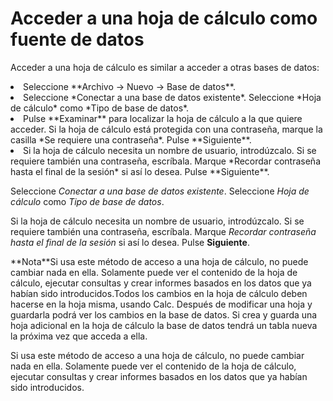 
# Acceder a una hoja de cálculo como fuente de datos

Acceder a una hoja de cálculo es similar a acceder a otras bases de datos:

<li value="1">
Seleccione **Archivo → Nuevo → Base de datos**.
</li>
<li>
Seleccione *Conectar a una base de datos existente*. Seleccione *Hoja de cálculo* como *Tipo de base de datos*.
</li>
<li>
Pulse **Examinar** para localizar la hoja de cálculo a la que quiere acceder. Si la hoja de cálculo está protegida con una contraseña, marque la casilla *Se requiere una contraseña*. Pulse **Siguiente**.
</li>
<li>
Si la hoja de cálculo necesita un nombre de usuario, introdúzcalo. Si se requiere también una contraseña, escríbala. Marque *Recordar contraseña hasta el final de la sesión* si así lo desea. Pulse **Siguiente**.
</li>

Seleccione *Conectar a una base de datos existente*. Seleccione *Hoja de cálculo* como *Tipo de base de datos*.

Si la hoja de cálculo necesita un nombre de usuario, introdúzcalo. Si se requiere también una contraseña, escríbala. Marque *Recordar contraseña hasta el final de la sesión* si así lo desea. Pulse **Siguiente**.
<td width="15%" bgcolor="#94bd5e">**Nota**</td><td width="85%" valign="top">Si usa este método de acceso a una hoja de cálculo, no puede cambiar nada en ella. Solamente puede ver el contenido de la hoja de cálculo, ejecutar consultas y crear informes basados en los datos que ya habían sido introducidos.Todos los cambios en la hoja de cálculo deben hacerse en la hoja misma, usando Calc. Después de modificar una hoja y guardarla podrá ver los cambios en la base de datos. Si crea y guarda una hoja adicional en la hoja de cálculo la base de datos tendrá un tabla nueva la próxima vez que acceda a ella.</td>

Si usa este método de acceso a una hoja de cálculo, no puede cambiar nada en ella. Solamente puede ver el contenido de la hoja de cálculo, ejecutar consultas y crear informes basados en los datos que ya habían sido introducidos.

